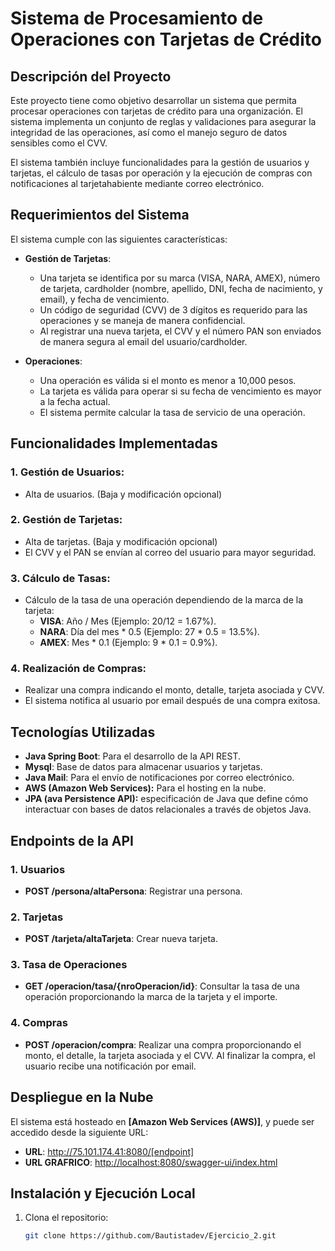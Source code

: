 # Sistema de Procesamiento de Operaciones con Tarjetas de Crédito

## Descripción del Proyecto

Este proyecto tiene como objetivo desarrollar un sistema que permita procesar operaciones con tarjetas de crédito para una organización. El sistema implementa un conjunto de reglas y validaciones para asegurar la integridad de las operaciones, así como el manejo seguro de datos sensibles como el CVV.

El sistema también incluye funcionalidades para la gestión de usuarios y tarjetas, el cálculo de tasas por operación y la ejecución de compras con notificaciones al tarjetahabiente mediante correo electrónico.

## Requerimientos del Sistema

El sistema cumple con las siguientes características:

- **Gestión de Tarjetas**:
    - Una tarjeta se identifica por su marca (VISA, NARA, AMEX), número de tarjeta, cardholder (nombre, apellido, DNI, fecha de nacimiento, y email), y fecha de vencimiento.
    - Un código de seguridad (CVV) de 3 dígitos es requerido para las operaciones y se maneja de manera confidencial.
    - Al registrar una nueva tarjeta, el CVV y el número PAN son enviados de manera segura al email del usuario/cardholder.

- **Operaciones**:
    - Una operación es válida si el monto es menor a 10,000 pesos.
    - La tarjeta es válida para operar si su fecha de vencimiento es mayor a la fecha actual.
    - El sistema permite calcular la tasa de servicio de una operación.

## Funcionalidades Implementadas

### 1. Gestión de Usuarios:
- Alta de usuarios. (Baja y modificación opcional)

### 2. Gestión de Tarjetas:
- Alta de tarjetas. (Baja y modificación opcional)
- El CVV y el PAN se envían al correo del usuario para mayor seguridad.

### 3. Cálculo de Tasas:
- Cálculo de la tasa de una operación dependiendo de la marca de la tarjeta:
    - **VISA**: Año / Mes (Ejemplo: 20/12 = 1.67%).
    - **NARA**: Día del mes * 0.5 (Ejemplo: 27 * 0.5 = 13.5%).
    - **AMEX**: Mes * 0.1 (Ejemplo: 9 * 0.1 = 0.9%).

### 4. Realización de Compras:
- Realizar una compra indicando el monto, detalle, tarjeta asociada y CVV.
- El sistema notifica al usuario por email después de una compra exitosa.

## Tecnologías Utilizadas

- **Java Spring Boot**: Para el desarrollo de la API REST.
- **Mysql**: Base de datos para almacenar usuarios y tarjetas.
- **Java Mail**: Para el envío de notificaciones por correo electrónico.
- **AWS (Amazon Web Services):** Para el hosting en la nube.
- **JPA (ava Persistence API):** especificación de Java que define cómo interactuar con bases de datos relacionales a través de objetos Java.

## Endpoints de la API

### 1. Usuarios
- **POST /persona/altaPersona**: Registrar una persona.

### 2. Tarjetas
- **POST /tarjeta/altaTarjeta**: Crear nueva tarjeta.

### 3. Tasa de Operaciones
- **GET /operacion/tasa/{nroOperacion/id}**: Consultar la tasa de una operación proporcionando la marca de la tarjeta y el importe.

### 4. Compras
- **POST /operacion/compra**: Realizar una compra proporcionando el monto, el detalle, la tarjeta asociada y el CVV. Al finalizar la compra, el usuario recibe una notificación por email.

## Despliegue en la Nube

El sistema está hosteado en **[Amazon Web Services (AWS)]**, y puede ser accedido desde la siguiente URL:

- **URL**: http://75.101.174.41:8080/[endpoint]
- **URL GRAFRICO**: [http://localhost:8080/swagger-ui/index.html](http://75.101.174.41:8080/swagger-ui/index.html)

## Instalación y Ejecución Local

1. Clona el repositorio:

   ```bash
   git clone https://github.com/Bautistadev/Ejercicio_2.git
   ```
